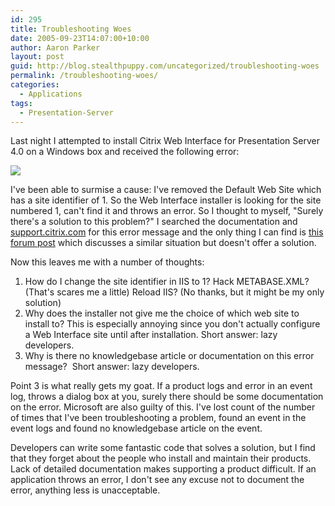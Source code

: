 ```yaml
---
id: 295
title: Troubleshooting Woes
date: 2005-09-23T14:07:00+10:00
author: Aaron Parker
layout: post
guid: http://blog.stealthpuppy.com/uncategorized/troubleshooting-woes
permalink: /troubleshooting-woes/
categories:
  - Applications
tags:
  - Presentation-Server
---
```

Last night I attempted to install Citrix Web Interface for Presentation Server 4.0 on a Windows box and received the following error:

![](/photos/parky/images/141/original.aspx) 

I've been able to surmise a cause: I've removed the Default Web Site which has a site identifier of 1. So the Web Interface installer is looking for the site numbered 1, can't find it and throws an error. So I thought to myself, "Surely there's a solution to this problem?" I searched the documentation and [support.citrix.com](http://support.citrix.com/index.jsp) for this error message and the only thing I can find is [this forum post](http://support.citrix.com/forums/thread.jspa?messageID=358621&fromSearchPage=trueñ—£) which discusses a similar situation but doesn't offer a solution.

Now this leaves me with a number of thoughts:

  1. How do I change the site identifier in IIS to 1? Hack METABASE.XML? (That's scares me a little) Reload IIS? (No thanks, but it might be my only solution)
  2. Why does the installer not give me the choice of which web site to install to? This is especially annoying since you don't actually configure a Web Interface site until after installation. Short answer: lazy developers.
  3. Why is there no knowledgebase article or documentation on this error message?  Short answer: lazy developers.

Point 3 is what really gets my goat. If a product logs and error in an event log, throws a dialog box at you, surely there should be some documentation on the error. Microsoft are also guilty of this. I've lost count of the number of times that I've been troubleshooting a problem, found an event in the event logs and found no knowledgebase article on the event.

Developers can write some fantastic code that solves a solution, but I find that they forget about the people who install and maintain their products. Lack of detailed documentation makes supporting a product difficult. If an application throws an error, I don't see any excuse not to document the error, anything less is unacceptable.
